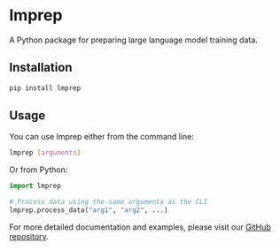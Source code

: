 # lmprep

A Python package for preparing large language model training data.

## Installation

```bash
pip install lmprep
```

## Usage

You can use lmprep either from the command line:

```bash
lmprep [arguments]
```

Or from Python:

```python
import lmprep

# Process data using the same arguments as the CLI
lmprep.process_data("arg1", "arg2", ...)
```

For more detailed documentation and examples, please visit our [GitHub repository](https://github.com/Codeium/lmprep).
